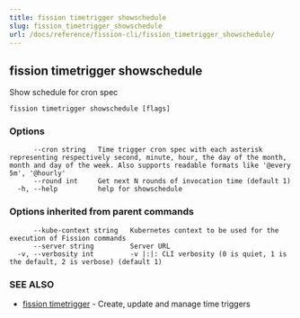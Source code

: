 ```yaml
---
title: fission timetrigger showschedule
slug: fission_timetrigger_showschedule
url: /docs/reference/fission-cli/fission_timetrigger_showschedule/
---
```

## fission timetrigger showschedule

Show schedule for cron spec

```
fission timetrigger showschedule [flags]
```

### Options

```
      --cron string   Time trigger cron spec with each asterisk representing respectively second, minute, hour, the day of the month, month and day of the week. Also supports readable formats like '@every 5m', '@hourly'
      --round int     Get next N rounds of invocation time (default 1)
  -h, --help          help for showschedule
```

### Options inherited from parent commands

```
      --kube-context string   Kubernetes context to be used for the execution of Fission commands
      --server string         Server URL
  -v, --verbosity int         -v |:|: CLI verbosity (0 is quiet, 1 is the default, 2 is verbose) (default 1)
```

### SEE ALSO

* [fission timetrigger](/docs/reference/fission-cli/fission_timetrigger/)	 - Create, update and manage time triggers

